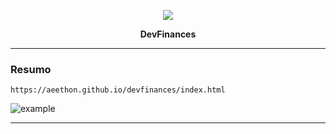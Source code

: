 <p align="center">
    <img src="https://avatars3.githubusercontent.com/u/66197267?s=60&v=4">
    <p align="center"><b>DevFinances</b><p>
</p>

<hr>


### Resumo

```
https://aeethon.github.io/devfinances/index.html
```

![example](https://imgur.com/q0UnjrH.png)


<hr>



